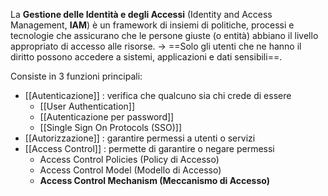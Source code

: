 La **Gestione delle Identità e degli Accessi** (Identity and Access Management, **IAM**) è un framework di insiemi di politiche, processi e tecnologie che assicurano che le persone giuste (o entità) abbiano il livello appropriato di accesso alle risorse. 
-> ==Solo gli utenti che ne hanno il diritto possono accedere a sistemi, applicazioni e dati sensibili==.

Consiste in 3 funzioni principali:
- [[Autenticazione]] : verifica che qualcuno sia chi crede di essere
	- [[User Authentication]]
	- [[Autenticazione per password]]
	- [[Single Sign On Protocols (SSO)]]
- [[Autorizzazione]] : garantire permessi a utenti o servizi
- [[Access Control]] : permette di garantire o negare permessi
	- Access Control Policies (Policy di Accesso)
	- Access Control Model (Modello di Accesso)
	- **Access Control Mechanism (Meccanismo di Accesso)**